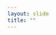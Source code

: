 ```yaml
---
layout: slide
title: ""
---
```


<section data-background-image="assets/images/Slide30.png" data-background-size="70%" data-background-position="center"/>